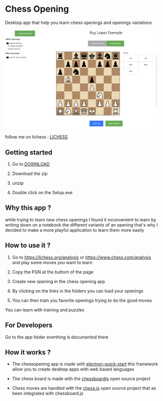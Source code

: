 # Chess Opening

Desktop app that help you learn chess openings and openings variations

![APP IMAGE](https://raw.githubusercontent.com/TheSmartMonkey/chessopening/main/.github/appImage.PNG)

follow me on lichess : [LICHESS](https://lichess.org/@/TheSmartMonkey)

## Getting started

1. Go to [DOWNLOAD](https://github.com/TheSmartMonkey/chessopening/releases/tag/1.0.0)

1. Download the zip

1. unzip

1. Double click on the Setup.exe

## Why this app ?

while trying to learn new chess openings I found it inconvenient to learn by writing down on a notebook the different variants of an opening that's why I decided to make a more playful application to learn them more easily 

## How to use it ?

1. Go to https://lichess.org/analysis or https://www.chess.com/analysis and play some moves you want to learn

1. Copy the PGN at the buttom of the page

1. Create new opening in the chess opening app

1. By clicking on the links in the folders you can load your openings

1. You can then train you favorite openings trying to do the good moves

You can learn with training and puzzles

## For Developers

Go to the app folder everthing is documented there

## How it works ?

* The chessopening app is made with [electron-quick-start](https://github.com/electron/electron-quick-start) this framework allow you to create desktop apps with web based languages

* The chess board is made with the [chessboardjs](https://github.com/oakmac/chessboardjs) open source project

* Chess moves are handled with the [chess.js](https://github.com/jhlywa/chess.js) open source project that as been integrated with chessboard.js

